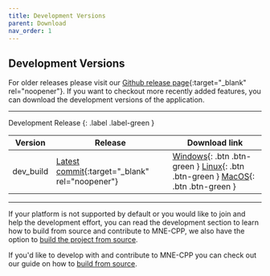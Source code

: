 ```yaml
---
title: Development Versions
parent: Download
nav_order: 1
---
```

## Development Versions

For older releases please visit our [Github release page](https://github.com/mne-tools/mne-cpp/releases){:target="_blank" rel="noopener"}. If you want to checkout more recently added features, you can download the development versions of the application.

---

Development Release
{: .label .label-green }

| Version | Release | Download link |
|-------|-------|-------|
| dev_build | [Latest commit](https://github.com/mne-tools/mne-cpp/commits/master){:target="_blank" rel="noopener"} | <span class="fs-2"> [Windows](https://github.com/mne-tools/mne-cpp/releases/download/dev_build/mne-cpp-windows-dynamic-x86_64.zip){: .btn .btn-green } [Linux](https://github.com/mne-tools/mne-cpp/releases/download/dev_build/mne-cpp-linux-dynamic-x86_64.tar.gz){: .btn .btn-green } [MacOS](https://github.com/mne-tools/mne-cpp/releases/download/dev_build/mne-cpp-macos-dynamic-x86_64.tar.gz){: .btn .btn-green } </span> |


---

If your platform is not supported by default or you would like to join and help the development effort, you can read the development section to learn how to build from source and contribute to MNE-CPP, we also have the option to [build the project from source](buildguide.md).

If you'd like to develop with and contribute to MNE-CPP you can check out our guide on how to [build from source](pages/install/buildguide.md).
